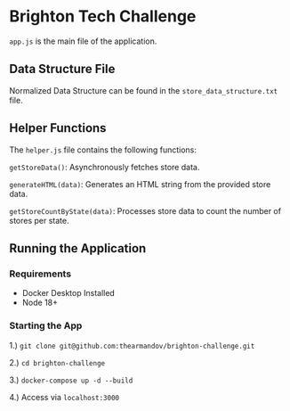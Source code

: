 # Brighton Tech Challenge

`app.js` is the main file of the application. 

## Data Structure File

Normalized Data Structure can be found in the `store_data_structure.txt` file. 

## Helper Functions

The `helper.js` file contains the following functions:

`getStoreData()`: Asynchronously fetches store data.

`generateHTML(data)`: Generates an HTML string from the provided store data.

`getStoreCountByState(data)`: Processes store data to count the number of stores per state.

## Running the Application

### Requirements

- Docker Desktop Installed
- Node 18+

### Starting the App

1.) `git clone git@github.com:thearmandov/brighton-challenge.git`

2.) `cd brighton-challenge` 

3.) `docker-compose up -d --build`

4.) Access via `localhost:3000`
